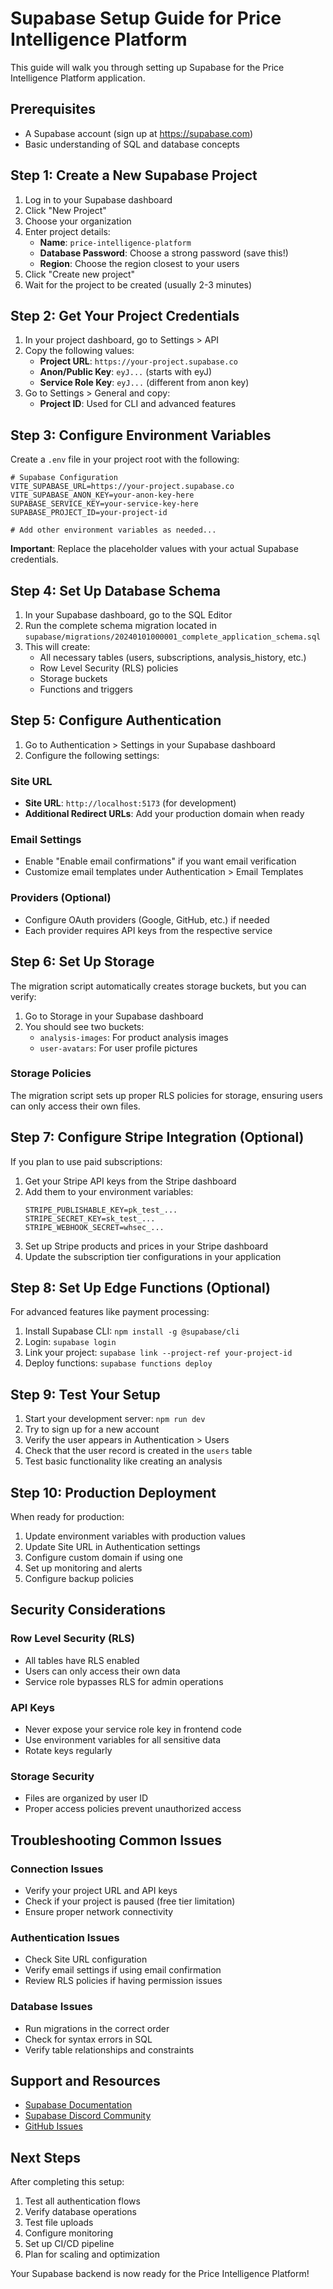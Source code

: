 
# Supabase Setup Guide for Price Intelligence Platform

This guide will walk you through setting up Supabase for the Price Intelligence Platform application.

## Prerequisites

- A Supabase account (sign up at https://supabase.com)
- Basic understanding of SQL and database concepts

## Step 1: Create a New Supabase Project

1. Log in to your Supabase dashboard
2. Click "New Project"
3. Choose your organization
4. Enter project details:
   - **Name**: `price-intelligence-platform`
   - **Database Password**: Choose a strong password (save this!)
   - **Region**: Choose the region closest to your users
5. Click "Create new project"
6. Wait for the project to be created (usually 2-3 minutes)

## Step 2: Get Your Project Credentials

1. In your project dashboard, go to Settings > API
2. Copy the following values:
   - **Project URL**: `https://your-project.supabase.co`
   - **Anon/Public Key**: `eyJ...` (starts with eyJ)
   - **Service Role Key**: `eyJ...` (different from anon key)
3. Go to Settings > General and copy:
   - **Project ID**: Used for CLI and advanced features

## Step 3: Configure Environment Variables

Create a `.env` file in your project root with the following:

```env
# Supabase Configuration
VITE_SUPABASE_URL=https://your-project.supabase.co
VITE_SUPABASE_ANON_KEY=your-anon-key-here
SUPABASE_SERVICE_KEY=your-service-key-here
SUPABASE_PROJECT_ID=your-project-id

# Add other environment variables as needed...
```

**Important**: Replace the placeholder values with your actual Supabase credentials.

## Step 4: Set Up Database Schema

1. In your Supabase dashboard, go to the SQL Editor
2. Run the complete schema migration located in `supabase/migrations/20240101000001_complete_application_schema.sql`
3. This will create:
   - All necessary tables (users, subscriptions, analysis_history, etc.)
   - Row Level Security (RLS) policies
   - Storage buckets
   - Functions and triggers

## Step 5: Configure Authentication

1. Go to Authentication > Settings in your Supabase dashboard
2. Configure the following settings:

### Site URL
- **Site URL**: `http://localhost:5173` (for development)
- **Additional Redirect URLs**: Add your production domain when ready

### Email Settings
- Enable "Enable email confirmations" if you want email verification
- Customize email templates under Authentication > Email Templates

### Providers (Optional)
- Configure OAuth providers (Google, GitHub, etc.) if needed
- Each provider requires API keys from the respective service

## Step 6: Set Up Storage

The migration script automatically creates storage buckets, but you can verify:

1. Go to Storage in your Supabase dashboard
2. You should see two buckets:
   - `analysis-images`: For product analysis images
   - `user-avatars`: For user profile pictures

### Storage Policies
The migration script sets up proper RLS policies for storage, ensuring users can only access their own files.

## Step 7: Configure Stripe Integration (Optional)

If you plan to use paid subscriptions:

1. Get your Stripe API keys from the Stripe dashboard
2. Add them to your environment variables:
   ```env
   STRIPE_PUBLISHABLE_KEY=pk_test_...
   STRIPE_SECRET_KEY=sk_test_...
   STRIPE_WEBHOOK_SECRET=whsec_...
   ```
3. Set up Stripe products and prices in your Stripe dashboard
4. Update the subscription tier configurations in your application

## Step 8: Set Up Edge Functions (Optional)

For advanced features like payment processing:

1. Install Supabase CLI: `npm install -g @supabase/cli`
2. Login: `supabase login`
3. Link your project: `supabase link --project-ref your-project-id`
4. Deploy functions: `supabase functions deploy`

## Step 9: Test Your Setup

1. Start your development server: `npm run dev`
2. Try to sign up for a new account
3. Verify the user appears in Authentication > Users
4. Check that the user record is created in the `users` table
5. Test basic functionality like creating an analysis

## Step 10: Production Deployment

When ready for production:

1. Update environment variables with production values
2. Update Site URL in Authentication settings
3. Configure custom domain if using one
4. Set up monitoring and alerts
5. Configure backup policies

## Security Considerations

### Row Level Security (RLS)
- All tables have RLS enabled
- Users can only access their own data
- Service role bypasses RLS for admin operations

### API Keys
- Never expose your service role key in frontend code
- Use environment variables for all sensitive data
- Rotate keys regularly

### Storage Security
- Files are organized by user ID
- Proper access policies prevent unauthorized access

## Troubleshooting Common Issues

### Connection Issues
- Verify your project URL and API keys
- Check if your project is paused (free tier limitation)
- Ensure proper network connectivity

### Authentication Issues
- Check Site URL configuration
- Verify email settings if using email confirmation
- Review RLS policies if having permission issues

### Database Issues
- Run migrations in the correct order
- Check for syntax errors in SQL
- Verify table relationships and constraints

## Support and Resources

- [Supabase Documentation](https://supabase.com/docs)
- [Supabase Discord Community](https://discord.supabase.com)
- [GitHub Issues](https://github.com/supabase/supabase/issues)

## Next Steps

After completing this setup:

1. Test all authentication flows
2. Verify database operations
3. Test file uploads
4. Configure monitoring
5. Set up CI/CD pipeline
6. Plan for scaling and optimization

Your Supabase backend is now ready for the Price Intelligence Platform!
